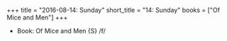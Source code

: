 +++
title = "2016-08-14: Sunday"
short_title = "14: Sunday"
books = ["Of Mice and Men"]
+++


* Book: Of Mice and Men {S} /f/
